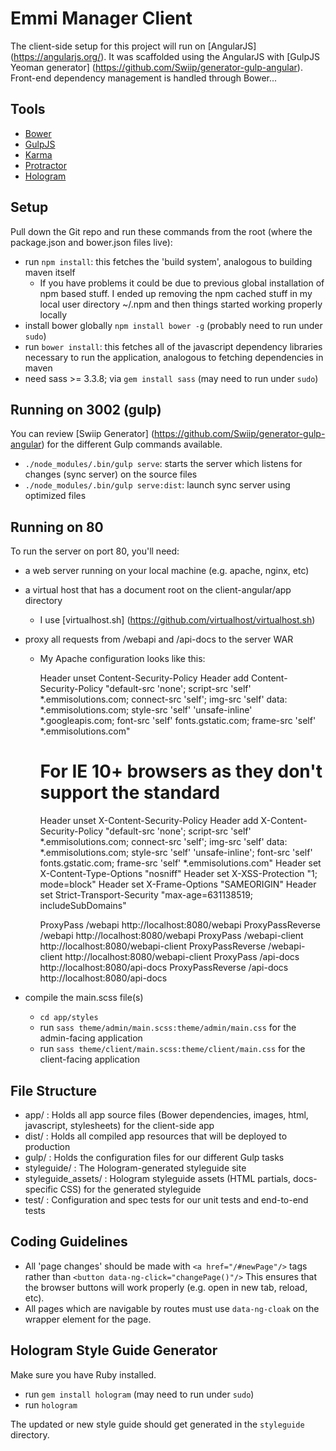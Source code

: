 Emmi Manager Client
=============================

The client-side setup for this project will run on [AngularJS]
(https://angularjs.org/). It was scaffolded using the AngularJS
with [GulpJS Yeoman generator] (https://github.com/Swiip/generator-gulp-angular).
Front-end dependency management is handled through Bower...

Tools
-----------------------------------

- [Bower](http://bower.io/)
- [GulpJS](http://gulpjs.com/)
- [Karma](http://karma-runner.github.io/)
- [Protractor](https://github.com/angular/protractor)
- [Hologram](http://trulia.github.io/hologram/)

Setup
-----------------------------------

Pull down the Git repo and run these commands from the root (where the
package.json and bower.json files live):

- run `npm install`: this fetches the 'build system', analogous to building maven itself
    - If you have problems it could be due to previous global installation of npm based stuff. I ended up removing the npm
    cached stuff in my local user directory ~/.npm and then things started working properly locally
- install bower globally `npm install bower -g` (probably need to run under `sudo`)    
- run `bower install`: this fetches all of the javascript dependency libraries necessary to run the application, analogous to fetching dependencies in maven
- need sass >= 3.3.8; via `gem install sass` (may need to run under `sudo`)

Running on 3002 (gulp)
-----------------------------------

You can review [Swiip Generator] (https://github.com/Swiip/generator-gulp-angular) for the
different Gulp commands available.

- `./node_modules/.bin/gulp serve`: starts the server which listens for changes (sync server) on the source files
- `./node_modules/.bin/gulp serve:dist`: launch sync server using optimized files

Running on 80
-----------------------------------

To run the server on port 80, you'll need:

- a web server running on your local machine (e.g. apache, nginx, etc) 
- a virtual host that has a document root on the client-angular/app directory
    - I use [virtualhost.sh] (https://github.com/virtualhost/virtualhost.sh) 
- proxy all requests from /webapi and /api-docs to the server WAR
    - My Apache configuration looks like this:

        Header unset Content-Security-Policy
        Header add Content-Security-Policy "default-src 'none'; script-src 'self' *.emmisolutions.com; connect-src 'self'; img-src 'self' data: *.emmisolutions.com; style-src 'self' 'unsafe-inline' *.googleapis.com; font-src 'self' fonts.gstatic.com; frame-src 'self' *.emmisolutions.com"
        # For IE 10+ browsers as they don't support the standard
        Header unset X-Content-Security-Policy
        Header add X-Content-Security-Policy "default-src 'none'; script-src 'self' *.emmisolutions.com; connect-src 'self'; img-src 'self' data: *.emmisolutions.com; style-src 'self' 'unsafe-inline'; font-src 'self' fonts.gstatic.com; frame-src 'self' *.emmisolutions.com"
        Header set X-Content-Type-Options "nosniff"
        Header set X-XSS-Protection "1; mode=block"
        Header set X-Frame-Options "SAMEORIGIN"
        Header set Strict-Transport-Security "max-age=631138519; includeSubDomains"
        
        ProxyPass /webapi http://localhost:8080/webapi
        ProxyPassReverse /webapi http://localhost:8080/webapi
        ProxyPass /webapi-client http://localhost:8080/webapi-client
        ProxyPassReverse /webapi-client http://localhost:8080/webapi-client
        ProxyPass /api-docs http://localhost:8080/api-docs
        ProxyPassReverse /api-docs http://localhost:8080/api-docs
                    
- compile the main.scss file(s)
    - `cd app/styles`
    - run `sass theme/admin/main.scss:theme/admin/main.css` for the admin-facing application
    - run `sass theme/client/main.scss:theme/client/main.css` for the client-facing application


File Structure
-----------------------------------

- app/ : Holds all app source files (Bower dependencies, images, html, javascript, stylesheets) for the client-side app
- dist/ : Holds all compiled app resources that will be deployed to production
- gulp/ : Holds the configuration files for our different Gulp tasks
- styleguide/ : The Hologram-generated styleguide site
- styleguide_assets/ : Hologram styleguide assets (HTML partials, docs-specific CSS) for the generated styleguide
- test/ : Configuration and spec tests for our unit tests and end-to-end tests

Coding Guidelines
-----------------------------------

- All 'page changes' should be made with `<a href="/#newPage"/>` tags rather than `<button data-ng-click="changePage()"/>`
  This ensures that the browser buttons will work properly (e.g. open in new tab, reload, etc).
- All pages which are navigable by routes must use `data-ng-cloak` on the wrapper element for the page. 


Hologram Style Guide Generator
-----------------------------------

Make sure you have Ruby installed.
- run `gem install hologram` (may need to run under `sudo`)
- run `hologram`

The updated or new style guide should get generated in the `styleguide` directory.

